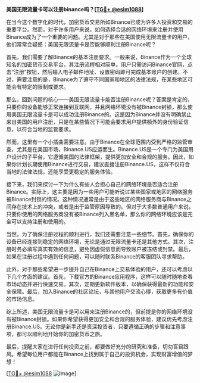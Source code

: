 **美国无限流量卡可以注册binance吗？[[TG💪+ @esim1088](https://t.me/s/esim1088)]**

在当今这个数字化的时代，加密货币交易所如Binance已成为许多人投资和交易的重要平台。然而，对于许多用户来说，如何选择合适的网络环境来注册并使用Binance成为了一个重要的问题。尤其是对于那些在美国使用无限流量卡的用户，他们常常会疑惑：美国无限流量卡是否能够顺利注册Binance呢？

首先，我们需要了解Binance的基本注册要求。一般来说，Binance作为一个全球知名的加密货币交易平台，其注册流程相对简单。用户只需访问Binance官网，点击“注册”按钮，然后输入电子邮件地址、设置密码即可完成基本账户的创建。不过，需要注意的是，Binance为了遵守不同国家和地区的法律法规，在某些地区可能会有特定的限制或要求。

那么，回到问题的核心——美国无限流量卡能否注册Binance呢？答案是肯定的，只要你的设备能够正常连接到互联网，并且网络环境没有被Binance封锁，那么使用美国无限流量卡是可以成功注册Binance的。这是因为Binance并没有明确禁止来自美国的用户注册，只是在某些情况下可能会要求用户提供额外的身份验证信息，以符合当地的监管要求。

然而，这里有一个小插曲需要注意。由于Binance在全球范围内受到严格的监管审查，尤其是在美国市场，Binance.US应运而生。Binance.US是一个专门为美国用户设计的子平台，它遵循美国的法律框架，提供更加安全和合规的服务。因此，如果你计划长期使用Binance进行交易，建议直接注册Binance.US，这样不仅符合当地的法律法规，还能享受更稳定的服务体验。

接下来，我们来探讨一下为什么有些人会担心自己的网络环境是否适合注册Binance。实际上，这主要是因为一些用户可能听说过某些国家或地区的网络服务被Binance封锁的情况。这种情况通常是由于这些地区的网络服务商与Binance之间存在技术上的冲突，或者是出于监管原因导致的。但对于大多数普通用户来说，只要你使用的网络服务商没有被Binance列入黑名单，那么你的网络环境应该是完全可以支持注册和使用的。

当然，为了确保注册过程的顺利进行，我们还需要注意一些细节。首先，确保你的设备已经连接到稳定的网络环境，无论是通过无限流量卡还是其他方式。其次，注册时务必填写真实有效的信息，避免因虚假信息而导致账户被冻结或封禁。最后，如果在注册过程中遇到任何问题，可以随时联系Binance的客服团队寻求帮助。

此外，对于那些希望进一步提升自己在Binance上交易体验的用户，还可以考虑以下几个方面的建议。首先，下载官方的Binance应用程序，这样可以随时随地查看市场动态并进行快速交易。其次，定期更新软件版本，以确保获得最新的功能和安全保障。最后，加入Binance的社区论坛，与其他用户交流心得，获取更多有价值的市场信息。

综上所述，美国无限流量卡是可以用来注册Binance的，但前提是你的网络环境没有被Binance封锁。如果你希望获得更加安全和合规的服务体验，建议优先考虑注册Binance.US。无论你是新手还是资深投资者，只要遵循正确的步骤和注意事项，都可以顺利地开始你的加密货币之旅。

最后，提醒大家在进行任何投资之前，都要做好充分的研究和准备，切勿盲目跟风。希望每位用户都能在Binance上找到属于自己的投资机会，实现财富增值的梦想！

[[TG💪+ @esim1088](https://t.me/s/esim1088) ![Image](https://i.postimg.cc/4NQfJmqS/Snipaste-2025-05-13-00-14-12.png)]